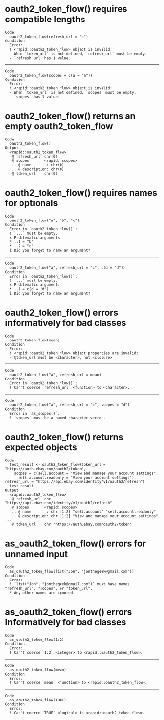 # oauth2_token_flow() requires compatible lengths

    Code
      oauth2_token_flow(refresh_url = "a")
    Condition
      Error:
      ! <rapid::oauth2_token_flow> object is invalid:
      - When `token_url` is not defined, `refresh_url` must be empty.
      - `refresh_url` has 1 value.

---

    Code
      oauth2_token_flow(scopes = c(a = "a"))
    Condition
      Error:
      ! <rapid::oauth2_token_flow> object is invalid:
      - When `token_url` is not defined, `scopes` must be empty.
      - `scopes` has 1 value.

# oauth2_token_flow() returns an empty oauth2_token_flow

    Code
      oauth2_token_flow()
    Output
      <rapid::oauth2_token_flow>
       @ refresh_url: chr(0) 
       @ scopes     : <rapid::scopes>
       .. @ name       : chr(0) 
       .. @ description: chr(0) 
       @ token_url  : chr(0) 

# oauth2_token_flow() requires names for optionals

    Code
      oauth2_token_flow("a", "b", "c")
    Condition
      Error in `oauth2_token_flow()`:
      ! `...` must be empty.
      x Problematic arguments:
      * ..1 = "b"
      * ..2 = "c"
      i Did you forget to name an argument?

---

    Code
      oauth2_token_flow("a", refresh_url = "c", c(d = "d"))
    Condition
      Error in `oauth2_token_flow()`:
      ! `...` must be empty.
      x Problematic argument:
      * ..1 = c(d = "d")
      i Did you forget to name an argument?

# oauth2_token_flow() errors informatively for bad classes

    Code
      oauth2_token_flow(mean)
    Condition
      Error:
      ! <rapid::oauth2_token_flow> object properties are invalid:
      - @token_url must be <character>, not <closure>

---

    Code
      oauth2_token_flow("a", refresh_url = mean)
    Condition
      Error in `oauth2_token_flow()`:
      ! Can't coerce `refresh_url` <function> to <character>.

---

    Code
      oauth2_token_flow("a", refresh_url = "c", scopes = "d")
    Condition
      Error in `as_scopes()`:
      ! `scopes` must be a named character vector.

# oauth2_token_flow() returns expected objects

    Code
      test_result <- oauth2_token_flow(token_url = "https://auth.ebay.com/oauth2/token",
        scopes = c(sell.account = "View and manage your account settings",
          sell.account.readonly = "View your account settings"), refresh_url = "https://api.ebay.com/identity/v1/oauth2/refresh")
      test_result
    Output
      <rapid::oauth2_token_flow>
       @ refresh_url: chr "https://api.ebay.com/identity/v1/oauth2/refresh"
       @ scopes     : <rapid::scopes>
       .. @ name       : chr [1:2] "sell.account" "sell.account.readonly"
       .. @ description: chr [1:2] "View and manage your account settings" ...
       @ token_url  : chr "https://auth.ebay.com/oauth2/token"

# as_oauth2_token_flow() errors for unnamed input

    Code
      as_oauth2_token_flow(list("Jon", "jonthegeek@gmail.com"))
    Condition
      Error:
      ! `list("Jon", "jonthegeek@gmail.com")` must have names "refresh_url", "scopes", or "token_url".
      * Any other names are ignored.

# as_oauth2_token_flow() errors informatively for bad classes

    Code
      as_oauth2_token_flow(1:2)
    Condition
      Error:
      ! Can't coerce `1:2` <integer> to <rapid::oauth2_token_flow>.

---

    Code
      as_oauth2_token_flow(mean)
    Condition
      Error:
      ! Can't coerce `mean` <function> to <rapid::oauth2_token_flow>.

---

    Code
      as_oauth2_token_flow(TRUE)
    Condition
      Error:
      ! Can't coerce `TRUE` <logical> to <rapid::oauth2_token_flow>.

